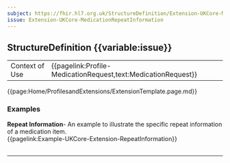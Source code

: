 ```yaml
---
subject: https://fhir.hl7.org.uk/StructureDefinition/Extension-UKCore-MedicationRepeatInformation
issue: Extension-UKCore-MedicationRepeatInformation
---
```

## StructureDefinition {{variable:issue}}

<table id="addToTranspose">
<tr><td>Context of Use</td>
<td>{{pagelink:Profile-MedicationRequest,text:MedicationRequest}}</td>
</tr>
</table>

{{page:Home/ProfilesandExtensions/ExtensionTemplate.page.md}}

<div id="Examples" class="tabcontent">
  <h3>Examples</h3>
  <b>Repeat Information</b>- An example to illustrate the specific repeat information of a medication item.<br>
  {{pagelink:Example-UKCore-Extension-RepeatInformation}}
  <br><br>
</div>

---
